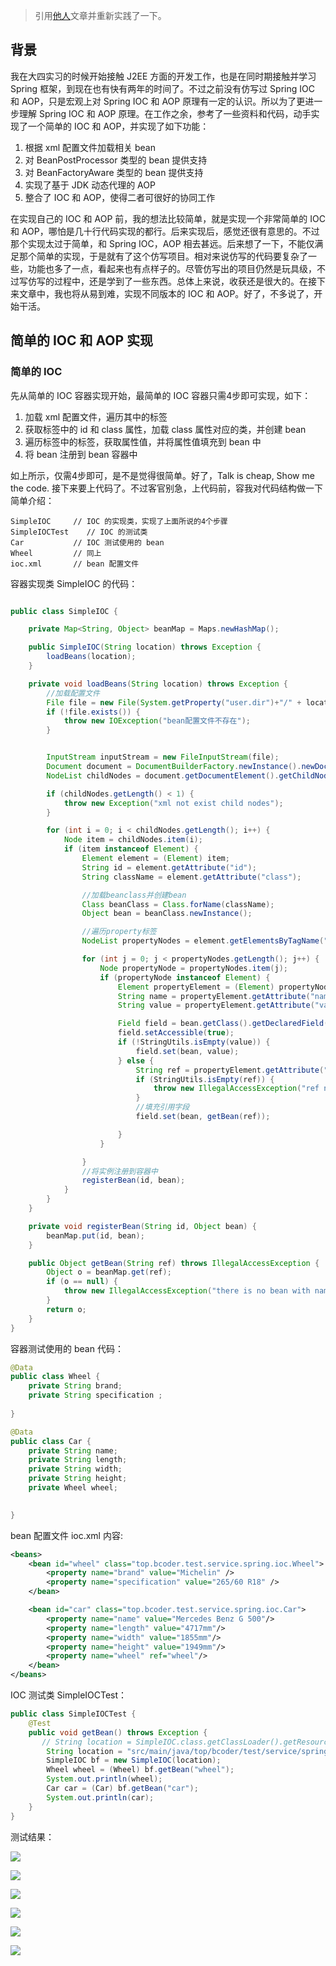 > 引用[他人]([http://www.tianxiaobo.com/2018/01/18/%E8%87%aa%E5%B7%B1%E5%8A%A8%E6%89%8B%E5%AE%9E%E7%8E%B0%E7%9A%84-Spring-IOC-%E5%92%8C-AOP-%E4%B8%8A%E7%AF%87/#comments](http://www.tianxiaobo.com/2018/01/18/自己动手实现的-Spring-IOC-和-AOP-上篇/#comments))文章并重新实践了一下。

<!--more-->

## 背景

我在大四实习的时候开始接触 J2EE 方面的开发工作，也是在同时期接触并学习 Spring 框架，到现在也有快有两年的时间了。不过之前没有仿写过 Spring IOC 和 AOP，只是宏观上对 Spring IOC 和 AOP 原理有一定的认识。所以为了更进一步理解 Spring IOC 和 AOP 原理。在工作之余，参考了一些资料和代码，动手实现了一个简单的 IOC 和 AOP，并实现了如下功能：

1. 根据 xml 配置文件加载相关 bean
2. 对 BeanPostProcessor 类型的 bean 提供支持
3. 对 BeanFactoryAware 类型的 bean 提供支持
4. 实现了基于 JDK 动态代理的 AOP
5. 整合了 IOC 和 AOP，使得二者可很好的协同工作

在实现自己的 IOC 和 AOP 前，我的想法比较简单，就是实现一个非常简单的 IOC 和 AOP，哪怕是几十行代码实现的都行。后来实现后，感觉还很有意思的。不过那个实现太过于简单，和 Spring IOC，AOP 相去甚远。后来想了一下，不能仅满足那个简单的实现，于是就有了这个仿写项目。相对来说仿写的代码要复杂了一些，功能也多了一点，看起来也有点样子的。尽管仿写出的项目仍然是玩具级，不过写仿写的过程中，还是学到了一些东西。总体上来说，收获还是很大的。在接下来文章中，我也将从易到难，实现不同版本的 IOC 和 AOP。好了，不多说了，开始干活。

## 简单的 IOC 和 AOP 实现

### 简单的 IOC

先从简单的 IOC 容器实现开始，最简单的 IOC 容器只需4步即可实现，如下：

1. 加载 xml 配置文件，遍历其中的标签
2. 获取标签中的 id 和 class 属性，加载 class 属性对应的类，并创建 bean
3. 遍历标签中的标签，获取属性值，并将属性值填充到 bean 中
4. 将 bean 注册到 bean 容器中

如上所示，仅需4步即可，是不是觉得很简单。好了，Talk is cheap, Show me the code. 接下来要上代码了。不过客官别急，上代码前，容我对代码结构做一下简单介绍：

```
SimpleIOC     // IOC 的实现类，实现了上面所说的4个步骤
SimpleIOCTest    // IOC 的测试类
Car           // IOC 测试使用的 bean
Wheel         // 同上 
ioc.xml       // bean 配置文件
```

容器实现类 SimpleIOC 的代码：

```java

public class SimpleIOC {

    private Map<String, Object> beanMap = Maps.newHashMap();

    public SimpleIOC(String location) throws Exception {
        loadBeans(location);
    }

    private void loadBeans(String location) throws Exception {
        //加载配置文件
        File file = new File(System.getProperty("user.dir")+"/" + location);
        if (!file.exists()) {
            throw new IOException("bean配置文件不存在");
        }


        InputStream inputStream = new FileInputStream(file);
        Document document = DocumentBuilderFactory.newInstance().newDocumentBuilder().parse(inputStream);
        NodeList childNodes = document.getDocumentElement().getChildNodes();

        if (childNodes.getLength() < 1) {
            throw new Exception("xml not exist child nodes");
        }

        for (int i = 0; i < childNodes.getLength(); i++) {
            Node item = childNodes.item(i);
            if (item instanceof Element) {
                Element element = (Element) item;
                String id = element.getAttribute("id");
                String className = element.getAttribute("class");

                //加载beanclass并创建bean
                Class beanClass = Class.forName(className);
                Object bean = beanClass.newInstance();

                //遍历property标签
                NodeList propertyNodes = element.getElementsByTagName("property");

                for (int j = 0; j < propertyNodes.getLength(); j++) {
                    Node propertyNode = propertyNodes.item(j);
                    if (propertyNode instanceof Element) {
                        Element propertyElement = (Element) propertyNode;
                        String name = propertyElement.getAttribute("name");
                        String value = propertyElement.getAttribute("value");

                        Field field = bean.getClass().getDeclaredField(name);
                        field.setAccessible(true);
                        if (!StringUtils.isEmpty(value)) {
                            field.set(bean, value);
                        } else {
                            String ref = propertyElement.getAttribute("ref");
                            if (StringUtils.isEmpty(ref)) {
                                throw new IllegalAccessException("ref not exist");
                            }
                            //填充引用字段
                            field.set(bean, getBean(ref));

                        }
                    }

                }
                //将实例注册到容器中
                registerBean(id, bean);
            }
        }
    }

    private void registerBean(String id, Object bean) {
        beanMap.put(id, bean);
    }

    public Object getBean(String ref) throws IllegalAccessException {
        Object o = beanMap.get(ref);
        if (o == null) {
            throw new IllegalAccessException("there is no bean with name :" + ref);
        }
        return o;
    }
}

```

容器测试使用的 bean 代码：

```java
@Data
public class Wheel {
    private String brand;
    private String specification ;
    
}
```



```java
@Data
public class Car {
    private String name;
    private String length;
    private String width;
    private String height;
    private Wheel wheel;
    

}
```

bean 配置文件 ioc.xml 内容:

```xml
<beans>
    <bean id="wheel" class="top.bcoder.test.service.spring.ioc.Wheel">
        <property name="brand" value="Michelin" />
        <property name="specification" value="265/60 R18" />
    </bean>

    <bean id="car" class="top.bcoder.test.service.spring.ioc.Car">
        <property name="name" value="Mercedes Benz G 500"/>
        <property name="length" value="4717mm"/>
        <property name="width" value="1855mm"/>
        <property name="height" value="1949mm"/>
        <property name="wheel" ref="wheel"/>
    </bean>
</beans>
```

IOC 测试类 SimpleIOCTest：

```java
public class SimpleIOCTest {
    @Test
    public void getBean() throws Exception {
       // String location = SimpleIOC.class.getClassLoader().getResource("ioc.xml").getFile();
        String location = "src/main/java/top/bcoder/test/service/spring/ioc/ioc.xml";
        SimpleIOC bf = new SimpleIOC(location);
        Wheel wheel = (Wheel) bf.getBean("wheel");
        System.out.println(wheel);
        Car car = (Car) bf.getBean("car");
        System.out.println(car);
    }
}
```

测试结果：

![](http://img.bcoder.top/2020.02.04.1/1.png)





![](http://img.bcoder.top/2020.02.04.1/2.png)

![](http://img.bcoder.top/2020.02.04.1/3.png)

![](http://img.bcoder.top/2020.02.04.1/4.png)

![](http://img.bcoder.top/2020.02.04.1/5.png)

![](http://img.bcoder.top/2020.02.04.1/6.png)

